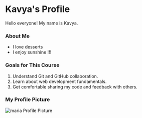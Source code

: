 # Kavya's Profile

Hello everyone! My name is Kavya.

### About Me
- I love desserts
- I enjoy sunshine !!!

### Goals for This Course
1. Understand Git and GitHub collaboration.
2. Learn about web development fundamentals.
3. Get comfortable sharing my code and feedback with others.

### My Profile Picture
![maria Profile Picture](./images/maria-profile-pic.jpg)
